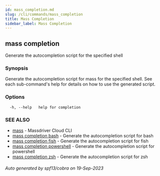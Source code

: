 ```yaml
---
id: mass_completion.md
slug: /cli/commands/mass_completion
title: Mass Completion
sidebar_label: Mass Completion
---
```

## mass completion

Generate the autocompletion script for the specified shell

### Synopsis

Generate the autocompletion script for mass for the specified shell.
See each sub-command's help for details on how to use the generated script.


### Options

```
  -h, --help   help for completion
```

### SEE ALSO

* [mass](/cli/commands/mass)	 - Massdriver Cloud CLI
* [mass completion bash](/cli/commands/mass_completion_bash)	 - Generate the autocompletion script for bash
* [mass completion fish](/cli/commands/mass_completion_fish)	 - Generate the autocompletion script for fish
* [mass completion powershell](/cli/commands/mass_completion_powershell)	 - Generate the autocompletion script for powershell
* [mass completion zsh](/cli/commands/mass_completion_zsh)	 - Generate the autocompletion script for zsh

###### Auto generated by spf13/cobra on 19-Sep-2023

